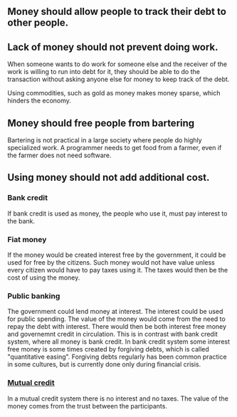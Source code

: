 ## Money should allow people to track their debt to other people.
## Lack of money should not prevent doing work.
When someone wants to do work for someone else and the receiver of the work is willing to run into debt for it, they should be able to do the transaction without asking anyone else for money to keep track of the debt.

Using commodities, such as gold as money makes money sparse, which hinders the economy.
## Money should free people from bartering
Bartering is not practical in a large society where people do highly specialized work. A programmer needs to get food from a farmer, even if the farmer does not need software.
## Using money should not add additional cost.
### Bank credit
If bank credit is used as money, the people who use it, must pay interest to the bank.
### Fiat money
If the money would be created interest free by the government, it could be used for free by the citizens. Such money would not have value unless every citizen would have to pay taxes using it. The taxes would then be the cost of using the money.
### Public banking
The government could lend money at interest. The interest could be used for public spending. The value of the money would come from the need to repay the debt with interest. There would then be both interest free money and governemnt credit in circulation. This is in contrast with bank credit system, where all money is bank credit. In bank credit system some interest free money is some times created by forgiving debts, which is called "quantitative easing". Forgiving debts regularly has been common practice in some cultures, but is currently done only during financial crisis.
### [Mutual credit](https://en.wikipedia.org/wiki/Mutual_credit)
In a mutual credit system there is no interest and no taxes. The value of the money comes from the trust between the participants.